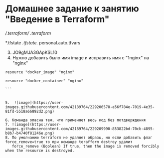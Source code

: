# Домашнее задание к занятию "Введение в Terraform"

**/.terraform/*
.terraform*

*.tfstate
*.tfstate.*
personal.auto.tfvars


3.  JO9gMJA3GApKSL10
4.  Нужно добавить было имя image и исправить имя с "1nginx" на "nginx"
    

````
resource "docker_image" "nginx" 

resource "docker_container" "nginx" 

```


5.  ![image](https://user-images.githubusercontent.com/42189764/229206578-a56f784e-7019-4e35-81fd-5518a66892d2.png)

6. Команда опасна тем, что применяет весь код без потдверждения
7. ![image](https://user-images.githubusercontent.com/42189764/229209990-853822bd-70cb-4895-b8b7-b4740f81246e.png)
8. По умолчанию terraform не удаляет образы, но если добавить флаг force_remove=true то при команде terafform destroy удалит 
   force_remove (Boolean) If true, then the image is removed forcibly when the resource is destroyed.
